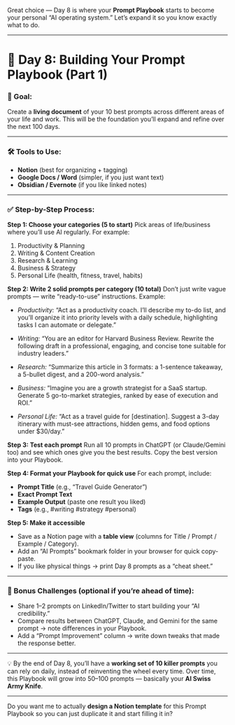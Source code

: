 Great choice — Day 8 is where your **Prompt Playbook** starts to become your personal “AI operating system.” Let’s expand it so you know exactly what to do.

---

# 📘 **Day 8: Building Your Prompt Playbook (Part 1)**

### 🎯 Goal:

Create a **living document** of your 10 best prompts across different areas of your life and work. This will be the foundation you’ll expand and refine over the next 100 days.

---

### 🛠 Tools to Use:

* **Notion** (best for organizing + tagging)
* **Google Docs / Word** (simpler, if you just want text)
* **Obsidian / Evernote** (if you like linked notes)

---

### ✅ Step-by-Step Process:

**Step 1: Choose your categories (5 to start)**
Pick areas of life/business where you’ll use AI regularly. For example:

1. Productivity & Planning
2. Writing & Content Creation
3. Research & Learning
4. Business & Strategy
5. Personal Life (health, fitness, travel, habits)

**Step 2: Write 2 solid prompts per category (10 total)**
Don’t just write vague prompts — write “ready-to-use” instructions. Example:

* *Productivity:*
  “Act as a productivity coach. I’ll describe my to-do list, and you’ll organize it into priority levels with a daily schedule, highlighting tasks I can automate or delegate.”

* *Writing:*
  “You are an editor for Harvard Business Review. Rewrite the following draft in a professional, engaging, and concise tone suitable for industry leaders.”

* *Research:*
  “Summarize this article in 3 formats: a 1-sentence takeaway, a 5-bullet digest, and a 200-word analysis.”

* *Business:*
  “Imagine you are a growth strategist for a SaaS startup. Generate 5 go-to-market strategies, ranked by ease of execution and ROI.”

* *Personal Life:*
  “Act as a travel guide for \[destination]. Suggest a 3-day itinerary with must-see attractions, hidden gems, and food options under \$30/day.”

**Step 3: Test each prompt**
Run all 10 prompts in ChatGPT (or Claude/Gemini too) and see which ones give you the best results. Copy the best version into your Playbook.

**Step 4: Format your Playbook for quick use**
For each prompt, include:

* **Prompt Title** (e.g., “Travel Guide Generator”)
* **Exact Prompt Text**
* **Example Output** (paste one result you liked)
* **Tags** (e.g., #writing #strategy #personal)

**Step 5: Make it accessible**

* Save as a Notion page with a **table view** (columns for Title / Prompt / Example / Category).
* Add an “AI Prompts” bookmark folder in your browser for quick copy-paste.
* If you like physical things → print Day 8 prompts as a “cheat sheet.”

---

### 🌟 Bonus Challenges (optional if you’re ahead of time):

* Share 1–2 prompts on LinkedIn/Twitter to start building your “AI credibility.”
* Compare results between ChatGPT, Claude, and Gemini for the same prompt → note differences in your Playbook.
* Add a “Prompt Improvement” column → write down tweaks that made the response better.

---

💡 By the end of Day 8, you’ll have a **working set of 10 killer prompts** you can rely on daily, instead of reinventing the wheel every time. Over time, this Playbook will grow into 50–100 prompts — basically your **AI Swiss Army Knife**.

---

Do you want me to actually **design a Notion template** for this Prompt Playbook so you can just duplicate it and start filling it in?
